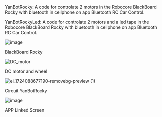 YanBotRocky:
A code for controlate 2 motors in the Robocore BlackBoard Rocky with bluetooth in cellphone on app Bluetooth RC Car Control.

YanBotRockyLed:
A code for controlate 2 motors and a led tape in the Robocore BlackBoard Rocky with bluetooth in cellphone on app Bluetooth RC Car Control.

![image](https://github.com/user-attachments/assets/b6e28839-f18f-4f98-866a-c990250507ca)

BlackBoard Rocky


![DC_motor](https://github.com/user-attachments/assets/6d929c90-3b32-46e1-bb9c-b4b71a0f243f)

DC motor and wheel


![ei_1724088677190-removebg-preview (1)](https://github.com/user-attachments/assets/106c4e54-8a53-4fce-95b2-584c28984025)

Circuit YanBotRocky


![image](https://github.com/user-attachments/assets/552a973e-4c73-4af6-8945-8b026aac7d29)

APP Linked Screen
